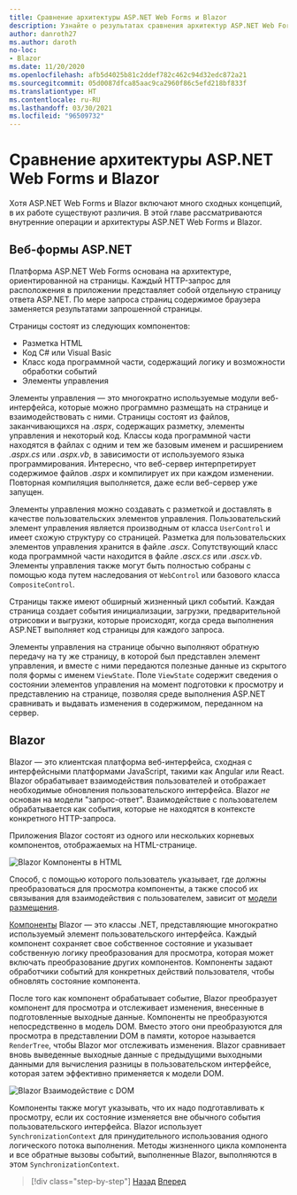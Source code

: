 ```yaml
---
title: Сравнение архитектуры ASP.NET Web Forms и Blazor
description: Узнайте о результатах сравнения архитектур ASP.NET Web Forms и Blazor.
author: danroth27
ms.author: daroth
no-loc:
- Blazor
ms.date: 11/20/2020
ms.openlocfilehash: afb5d4025b81c2ddef782c462c94d32edc872a21
ms.sourcegitcommit: 05d0087dfca85aac9ca2960f86c5efd218bf833f
ms.translationtype: HT
ms.contentlocale: ru-RU
ms.lasthandoff: 03/30/2021
ms.locfileid: "96509732"
---
```

# <a name="architecture-comparison-of-aspnet-web-forms-and-blazor"></a>Сравнение архитектуры ASP.NET Web Forms и Blazor

Хотя ASP.NET Web Forms и Blazor включают много сходных концепций, в их работе существуют различия. В этой главе рассматриваются внутренние операции и архитектуры ASP.NET Web Forms и Blazor.

## <a name="aspnet-web-forms"></a>Веб-формы ASP.NET

Платформа ASP.NET Web Forms основана на архитектуре, ориентированной на страницы. Каждый HTTP-запрос для расположения в приложении представляет собой отдельную страницу ответа ASP.NET. По мере запроса страниц содержимое браузера заменяется результатами запрошенной страницы.

Страницы состоят из следующих компонентов:

- Разметка HTML
- Код C# или Visual Basic
- Класс кода программной части, содержащий логику и возможности обработки событий
- Элементы управления

Элементы управления — это многократно используемые модули веб-интерфейса, которые можно программно размещать на странице и взаимодействовать с ними. Страницы состоят из файлов, заканчивающихся на *.aspx*, содержащих разметку, элементы управления и некоторый код. Классы кода программной части находятся в файлах с одним и тем же базовым именем и расширением *.aspx.cs* или *.aspx.vb*, в зависимости от используемого языка программирования. Интересно, что веб-сервер интерпретирует содержимое файлов *.aspx* и компилирует их при каждом изменении. Повторная компиляция выполняется, даже если веб-сервер уже запущен.

Элементы управления можно создавать с разметкой и доставлять в качестве пользовательских элементов управления. Пользовательский элемент управления является производным от класса `UserControl` и имеет схожую структуру со страницей. Разметка для пользовательских элементов управления хранится в файле *.ascx*. Сопутствующий класс кода программной части находится в файле *.ascx.cs* или *.ascx.vb*. Элементы управления также могут быть полностью собраны с помощью кода путем наследования от `WebControl` или базового класса `CompositeControl`.

Страницы также имеют обширный жизненный цикл событий. Каждая страница создает события инициализации, загрузки, предварительной отрисовки и выгрузки, которые происходят, когда среда выполнения ASP.NET выполняет код страницы для каждого запроса.

Элементы управления на странице обычно выполняют обратную передачу на ту же страницу, в которой был представлен элемент управления, и вместе с ними передаются полезные данные из скрытого поля формы с именем `ViewState`. Поле `ViewState` содержит сведения о состоянии элементов управления на момент подготовки к просмотру и представлению на странице, позволяя среде выполнения ASP.NET сравнивать и выдавать изменения в содержимом, переданном на сервер.

## Blazor

Blazor — это клиентская платформа веб-интерфейса, сходная с интерфейсными платформами JavaScript, такими как Angular или React. Blazor обрабатывает взаимодействия пользователей и отображает необходимые обновления пользовательского интерфейса. Blazor *не* основан на модели "запрос-ответ". Взаимодействие с пользователем обрабатывается как события, которые не находятся в контексте конкретного HTTP-запроса.

Приложения Blazor состоят из одного или нескольких корневых компонентов, отображаемых на HTML-странице.

![Blazor Компоненты в HTML](./media/architecture-comparison/blazor-components-in-html.png)

Способ, с помощью которого пользователь указывает, где должны преобразоваться для просмотра компоненты, а также способ их связывания для взаимодействия с пользователем, зависит от [модели размещения](hosting-models.md).

[Компоненты](components.md) Blazor — это классы .NET, представляющие многократно используемый элемент пользовательского интерфейса. Каждый компонент сохраняет свое собственное состояние и указывает собственную логику преобразования для просмотра, которая может включать преобразование других компонентов. Компоненты задают обработчики событий для конкретных действий пользователя, чтобы обновлять состояние компонента.

После того как компонент обрабатывает событие, Blazor преобразует компонент для просмотра и отслеживает изменения, внесенные в подготовленные выходные данные. Компоненты не преобразуются непосредственно в модель DOM. Вместо этого они преобразуются для просмотра в представлении DOM в памяти, которое называется `RenderTree`, чтобы Blazor мог отслеживать изменения. Blazor сравнивает вновь выведенные выходные данные с предыдущими выходными данными для вычисления разницы в пользовательском интерфейсе, которая затем эффективно применяется к модели DOM.

![Blazor Взаимодействие с DOM](./media/architecture-comparison/blazor-dom-interaction.png)

Компоненты также могут указывать, что их надо подготавливать к просмотру, если их состояние изменяется вне обычного события пользовательского интерфейса. Blazor использует `SynchronizationContext` для принудительного использования одного логического потока выполнения. Методы жизненного цикла  компонента и все обратные вызовы событий, выполненные Blazor, выполняются в этом `SynchronizationContext`.

>[!div class="step-by-step"]
>[Назад](introduction.md)
>[Вперед](hosting-models.md)

